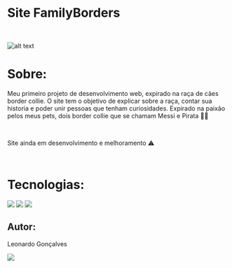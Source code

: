 <h1>Site FamilyBorders</h1><br>

![alt text](https://github.com/leogonccalves/Website_Borders/blob/Origin/FamilyBorders_Sitem.gif)

<h1>Sobre: </h1>

<p>Meu primeiro projeto de desenvolvimento web, expirado na raça de cães border collie.
O site tem o objetivo de explicar sobre a raça, contar sua historia e poder unir pessoas que tenham curiosidades. Expirado na paixão pelos meus pets, dois border collie que se chamam Messi e Pirata 🐶🐶 </p><br>

<p>Site ainda em desenvolvimento e melhoramento ⚠️</p><br>

<h1>Tecnologias: </h1>

<img src="https://img.icons8.com/color/48/000000/html-5--v1.png"/> <img src="https://img.icons8.com/color/48/000000/css3.png"/> <img src="https://img.icons8.com/color/48/000000/javascript--v1.png"/>

<h2>Autor: </h2><p>Leonardo Gonçalves</p>
<a href= "https://github.com/leogonccalves"</a> <img src= https://img.shields.io/badge/GitHub-100000?style=for-the-badge&logo=github&logoColor=white</img>


